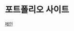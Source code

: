 
<h1>포트폴리오 사이트</h1>

<a href="https://webstoryboy.github.io/port99/index.html" target="_blank">메인</a>
